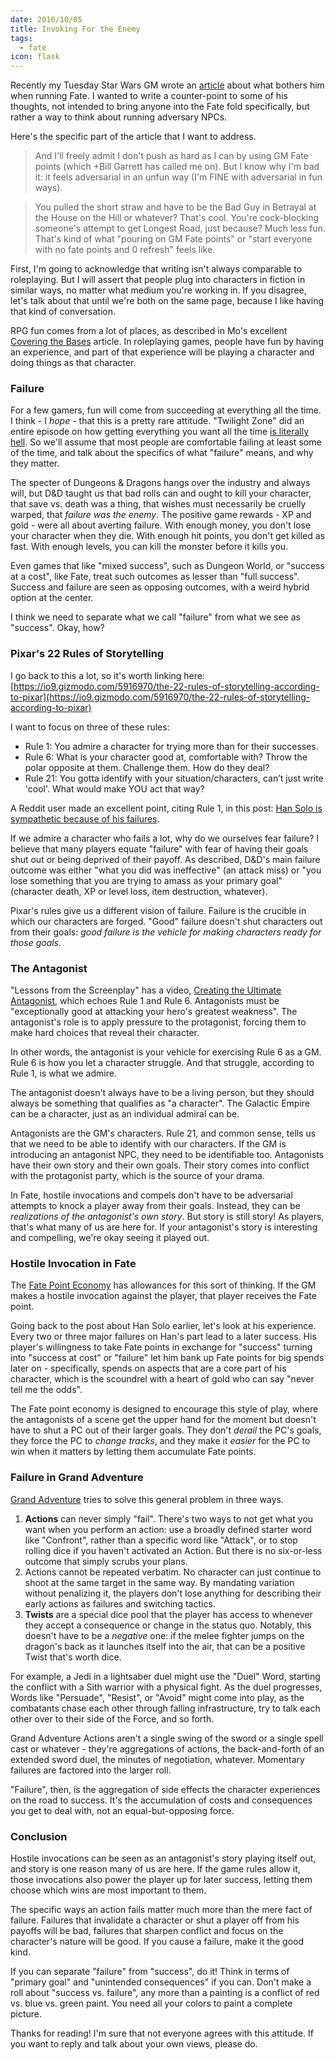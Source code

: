 ```yaml
---
date: 2016/10/05
title: Invoking For the Enemy
tags:
  - fate
icon: flask
---
```


Recently my Tuesday Star Wars GM wrote an
[article](http://randomaverage.com/index.php/2016/09/on-fate-and-gming/)
about what bothers him when running Fate.
I wanted to write a counter-point to some of his thoughts,
not intended to bring anyone into the Fate fold specifically,
but rather a way to think about running adversary NPCs.

<!-- more -->

Here's the specific part of the article that I want to address.

> And I'll freely admit I don't push as hard as I can by using GM Fate points
> (which +Bill Garrett has called me on). But I know why I'm bad it:
> it feels adversarial in an unfun way (I'm FINE with adversarial in fun ways).

> You pulled the short straw and have to be the Bad Guy in
> Betrayal at the House on the Hill or whatever? That's cool.
> You're cock-blocking someone's attempt to get Longest Road,
> just because? Much less fun. That's kind of what "pouring on GM Fate points"
> or "start everyone with no fate points and 0 refresh" feels like.

First, I'm going to acknowledge that writing isn't always
comparable to roleplaying.
But I will assert that people plug into characters in fiction
in similar ways, no matter what medium you're working in.
If you disagree, let's talk about that until we're both on the same page,
because I like having that kind of conversation.

RPG fun comes from a lot of places, as described in Mo's excellent
[Covering the Bases](http://games.spaceanddeath.com/sin_aesthetics/34) article.
In roleplaying games, people have fun by having an experience,
and part of that experience will be playing a character and doing things as that character.

### Failure

For a few gamers, fun will come from succeeding at everything all the time.
I think - I _hope_ - that this is a pretty rare attitude.
"Twilight Zone" did an entire episode on how getting everything you want all
the time [is literally hell](https://en.wikipedia.org/wiki/A_Nice_Place_to_Visit).
So we'll assume that most people are comfortable failing at least some of the time,
and talk about the specifics of what "failure" means, and why they matter.

The specter of Dungeons & Dragons hangs over the industry and always will,
but D&D taught us that bad rolls can and ought to kill your character,
that save vs. death was a thing, that wishes must necessarily be cruelly warped,
that _failure was the enemy_.
The positive game rewards - XP and gold - were all about averting failure.
With enough money, you don't lose your character when they die.
With enough hit points, you don't get killed as fast.
With enough levels, you can kill the monster before it kills you.

Even games that like "mixed success", such as Dungeon World,
or "success at a cost", like Fate, treat such outcomes as lesser
than "full success".
Success and failure are seen as opposing outcomes, with a weird
hybrid option at the center.

I think we need to separate what we call "failure"
from what we see as "success".
Okay, how?

### Pixar's 22 Rules of Storytelling

I go back to this a lot, so it's worth linking here:
[https://io9.gizmodo.com/5916970/the-22-rules-of-storytelling-according-to-pixar](https://io9.gizmodo.com/5916970/the-22-rules-of-storytelling-according-to-pixar)

I want to focus on three of these rules:

* Rule 1: You admire a character for trying more than for their successes.
* Rule 6: What is your character good at, comfortable with? Throw the polar opposite at them. Challenge them. How do they deal?
* Rule 21: You gotta identify with your situation/characters, can’t just write 'cool'. What would make YOU act that way?

A Reddit user made an excellent point, citing Rule 1, in this post:
[Han Solo is sympathetic because of his failures](https://www.reddit.com/r/rpg/comments/3ysh48/fail_forward_how_han_solo_failed_almost_every/).

If we admire a character who fails a lot, why do we ourselves fear failure?
I believe that many players equate "failure" with
fear of having their goals shut out or being deprived of their payoff.
As described, D&D's main failure outcome was either
"what you did was ineffective" (an attack miss)
or "you lose something that you are trying to amass as your primary goal"
(character death, XP or level loss, item destruction, whatever).

Pixar's rules give us a different vision of failure.
Failure is the crucible in which our characters are forged.
"Good" failure doesn't shut characters out from their goals:
_good failure is the vehicle for making characters ready for those goals_.

### The Antagonist

"Lessons from the Screenplay" has a video,
[Creating the Ultimate Antagonist](https://www.youtube.com/watch?v=pFUKeD3FJm8),
which echoes Rule 1 and Rule 6.
Antagonists must be "exceptionally good at attacking your hero's greatest weakness".
The antagonist's role is to apply pressure to the protagonist,
forcing them to make hard choices that reveal their character.

In other words, the antagonist is your vehicle for exercising Rule 6 as a GM.
Rule 6 is how you let a character struggle.
And that struggle, according to Rule 1, is what we admire.

The antagonist doesn't always have to be a living person,
but they should always be something that qualifies as "a character".
The Galactic Empire can be a character, just as an individual admiral can be.

Antagonists are the GM's characters.
Rule 21, and common sense, tells us that we need to be able to identify with our characters.
If the GM is introducing an antagonist NPC, they need to be identifiable too.
Antagonists have their own story and their own goals.
Their story comes into conflict with the protagonist party,
which is the source of your drama.

In Fate, hostile invocations and compels don't have to be
adversarial attempts to knock a player away from their goals.
Instead, they can be _realizations of the antagonist's own story_.
But story is still story!
As players, that's what many of us are here for.
If your antagonist's story is interesting and compelling, we're okay seeing it played out.

### Hostile Invocation in Fate

The [Fate Point Economy](https://fate-srd.com/fate-core/fate-point-economy)
has allowances for this sort of thinking.
If the GM makes a hostile invocation against the player,
that player receives the Fate point.

Going back to the post about Han Solo earlier, let's look at his experience.
Every two or three major failures on Han's part lead to a later success.
His player's willingness to take Fate points in exchange for
"success" turning into "success at cost" or "failure"
let him bank up Fate points for big spends later on -
specifically, spends on aspects that are a core part of his character,
which is the scoundrel with a heart of gold who can say "never tell me the odds".

The Fate point economy is designed to encourage this style of play,
where the antagonists of a scene get the upper hand for the moment
but doesn't have to shut a PC out of their larger goals.
They don't _derail_ the PC's goals, they force the PC to _change tracks_,
and they make it _easier_ for the PC to win when it matters
by letting them accumulate Fate points.

### Failure in Grand Adventure

[Grand Adventure](http://peppermile.com/grand-adventure.html)
tries to solve this general problem in three ways.

1. **Actions** can never simply "fail".
   There's two ways to not get what you want when you perform an action:
   use a broadly defined starter word like "Confront",
   rather than a specific word like "Attack",
   or to stop rolling dice if you haven't activated an Action.
   But there is no six-or-less outcome that simply scrubs your plans.
2. Actions cannot be repeated verbatim.
   No character can just continue to shoot at the same target in the same way.
   By mandating variation without penalizing it,
   the players don't lose anything for describing their early
   actions as failures and switching tactics.
3. **Twists** are a special dice pool that the player has access to
   whenever they accept a consequence or change in the status quo.
   Notably, this doesn't have to be a _negative_ one:
   if the melee fighter jumps on the dragon's back as it launches
   itself into the air, that can be a positive Twist that's worth dice.

For example, a Jedi in a lightsaber duel might use the "Duel" Word,
starting the conflict with a Sith warrior with a physical fight.
As the duel progresses, Words like "Persuade", "Resist", or "Avoid"
might come into play, as the combatants chase each other through
falling infrastructure, try to talk each other over to their side of
the Force, and so forth.

Grand Adventure Actions aren't a single swing of the sword
or a single spell cast or whatever - they're aggregations
of actions, the back-and-forth of an extended sword duel,
the minutes of negotiation, whatever.
Momentary failures are factored into the larger roll.

"Failure", then, is the aggregation of side effects the character
experiences on the road to success.
It's the accumulation of costs and consequences you get to deal with,
not an equal-but-opposing force.

### Conclusion

Hostile invocations can be seen as an antagonist's story playing itself out,
and story is one reason many of us are here.
If the game rules allow it, those invocations also power the player up
for later success, letting them choose which wins are most important to them.

The specific ways an action fails matter much more than the mere fact of failure.
Failures that invalidate a character
or shut a player off from his payoffs will be bad,
failures that sharpen conflict and focus on the character's nature will be good.
If you cause a failure, make it the good kind.

If you can separate "failure" from "success", do it!
Think in terms of "primary goal" and "unintended consequences" if you can.
Don't make a roll about "success vs. failure", any more than a painting
is a conflict of red vs. blue vs. green paint.
You need all your colors to paint a complete picture.

Thanks for reading!
I'm sure that not everyone agrees with this attitude.
If you want to reply and talk about your own views, please do.
